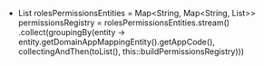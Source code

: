 * List<RolesPermissionsEntity> rolesPermissionsEntities = 
 Map<String, Map<String, List<String>>> permissionsRegistry = rolesPermissionsEntities.stream()
    .collect(groupingBy(entity -> entity.getDomainAppMappingEntity().getAppCode(),
                        collectingAndThen(toList(), this::buildPermissionsRegistry)))
